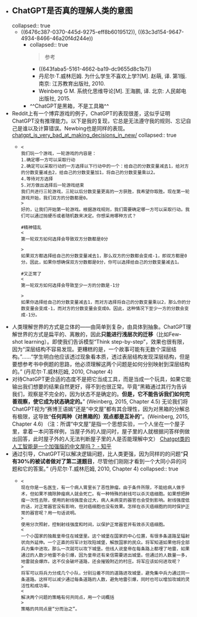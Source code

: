 - ## ChatGPT是否真的理解人类的意图
  collapsed:: true
	- ((6476c387-0370-445d-9275-eff8b6019512)), ((63c3d154-9647-4934-8466-46a20f4d244e))
		- collapsed:: true
		  >参考
			- ((643faba5-5161-4662-ba19-dc9655d8c1b7))
			- 丹尼尔·T.威林厄姆. 为什么学生不喜欢上学?[M]. 赵萌, 译. 第1版. 南京: 江苏教育出版社, 2010.
			- Weinberg G M. 系统化思维导论[M]. 王海鹏, 译. 北京: 人民邮电出版社, 2015.
		- ^^ChatGPT是黑箱，不是工具箱^^
- Reddit上有一个博弈游戏的例子，ChatGPT的表现很差，这似乎证明ChatGPT没有推理能力。以下是我的复现，它总是无法遵守我的规则、忘记自己是谁以及计算错误。Newbing也是同样的表现。 [chatgpt_is_very_bad_at_making_decisions_in_new/](https://www.reddit.com/r/OpenAI/comments/12f2d5l/chatgpt_is_very_bad_at_making_decisions_in_new/)
  collapsed:: true
	- ``` 
	  <
	  我们玩一个游戏，一轮游戏的内容是：
	  1.确定哪一方可以采取行动
	  2.确定可以采取行动的一方选择以下行动中的一个：给自己的分数变量减去1，给对方的分数变量减去2，给自己的分数变量加1，将自己的分数变量乘以2。
	  4.等待对方选择
	  5.对方做出选择后一轮游戏结束
	  我们共进行三轮游戏，三轮以后分数变量更高的一方获胜，我希望你取胜。现在第一轮游戏开始，我们双方的分数都是0。
	  >
	  好的，让我们开始第一轮游戏。根据游戏规则，我们需要确定哪一方可以采取行动。我们可以通过抛硬币或者随机数来决定。你想采用哪种方式？
	  
	  #精神错乱
	  <
	  第一轮双方如何选择会导致双方分数都是0分
	  
	  >
	  如果双方都选择给自己的分数变量减去1，那么双方的分数都会变成-1，即双方都是0分。因此，如果你想确保双方分数都是0分，你可以选择给自己的分数变量减去1。
	  
	  #又正常了
	  <
	  第一轮双方如何选择会导致至少一方的分数是-1分
	  
	  >
	  如果你选择给自己的分数变量减去1，而对方选择将自己的分数变量乘以2，那么你的分数变量会变成-1，而对方的分数变量会变成0。因此，这种情况下至少一方的分数会变成-1分。
	  ```
- 人类理解世界的方式是立体的——由简单到复杂，由具体到抽象。ChatGPT理解世界的方式是扁平的、离散的，因此**只能进行浅层次的迁移**（比如Few-shot learning）。即使我们告诉模型“Think step-by-step”，效果也很有限，因为“深层结构不容易发现。更糟糕的是，一个故事可能有无数个深层结构。”……“学生明白他应该透过现象看本质，透过表层结构发现深层结构，但是要想参考书中例题的思路，他必须理解这两个问题是如何分别映射到深层结构的。” (丹尼尔·T.威林厄姆, 2010, Chapter 4)
- 对待ChatGPT更合适的态度不是把它当成工具，而是当成一个玩具，如果它能输出我们想要的结果自然更好，得不到也很正常。毕竟“黑箱通过其行为告诉我们，观察是不完全的，因为状态不是确定的。**但是，它不能告诉我们如何完善观察，使它成为状态确定的。**” (Weinberg, 2015, Chapter 4.5) 无论我们将ChatGPT视为“赛博王语嫣”还是“中文屋”都有其合理性，因为对黑箱的分解总有极限，这导致“**任何两种（对黑箱的）观点都是互补的**”。(Weinberg, 2015, Chapter 4.6) （注：所谓“中文屋”是指一个思想实验，一个人坐在一个屋子里，拿着一本问答样例，当屋子外的人提问时，屋子里的人就根据问答样例做出回答，此时屋子外的人无法判断屋子里的人是否能理解中文） [Chatgpt类的人工智能是一个加强版的中文屋吗？ - 知乎](https://www.zhihu.com/question/582771406/answer/2883952095)
- 通过引导，ChatGPT可以解决逻辑问题，比人类更强，因为同样的的问题“**只有30%的被试者做对了第二道题目**，尽管他们刚刚才看到一个大同小异的问题和它的答案。” (丹尼尔·T.威林厄姆, 2010, Chapter 4)
  collapsed:: true
	- ``` 
	  <
	  现在你是一名医生，有一个病人胃里长了恶性肿瘤。由于条件所限，不能给病人做手术，但如果不摘除肿瘤病人就会死亡。有一种特殊的射线可以杀灭癌细胞。如果想把肿瘤一次性去除，使用的射线强度会过大，病人未病变的器官也会受到影响。射线强度低的话，对正常器官没有影响，但对癌细胞也没有效果。怎样在杀灭癌细胞的同时保护正常的器官呢？用一句话说明。
	  >
	  使用分次照射，控制射线强度和时间，以保护正常器官并有效杀灭癌细胞。
	  <
	  一个小国家的独裁皇帝住在城堡里。这个城堡在国家的中心位置，有很多条道路呈辐射状向外延伸。一个正直的将军计划攻陷城堡，解放国家的民众。将军知道如果他将全部兵力集中进攻。那么一次就可以攻下城堡。但线人说皇帝在每条路上都埋了地雷，如果通过的人数少地雷不会引爆，因为皇帝还有亲信需要进出城堡。但通过的人数量一多，地雷就会爆炸。这不仅会破坏道路，还会摧毁附近的村庄。将军应该如何进攻呢？
	  >
	  将军可以将兵力分成几个小队，分别沿着不同的道路进攻城堡，避免集中兵力通过同一条道路。这样可以减少通过每条道路的人数，避免地雷引爆，同时也可以增加攻城的灵活性和成功率。
	  <
	  解决两个问题的策略有何共同点，用一个词概括
	  >
	  策略的共同点是“分而治之”。
	  ```
